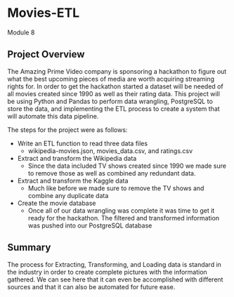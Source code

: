 # Movies-ETL
Module 8

## **Project Overview**
The Amazing Prime Video company is sponsoring a hackathon to figure out what the best upcoming pieces of media are worth acquiring streaming rights for. In order to get the hackathon started a dataset will be needed of all movies created since 1990 as well as their rating data. This project will be using Python and Pandas to perform data wrangling, PostgreSQL to store the data, and implementing the ETL process to create a system that will automate this data pipeline. 

The steps for the project were as follows:
 - Write an ETL function to read three data files
    - wikipedia-movies.json, movies_data.csv, and ratings.csv
 - Extract and transform the Wikipedia data
    - Since the data included TV shows created since 1990 we made sure to remove those as well as combined any redundant data.
 - Extract and transform the Kaggle data
    - Much like before we made sure to remove the TV shows and combine any duplicate data
 - Create the movie database
    - Once all of our data wrangling was complete it was time to get it ready for the hackathon. The filtered and transformed information was pushed into our PostgreSQL database

## Summary
The process for Extracting, Transforming, and Loading data is standard in the industry in order to create complete pictures with the information gathered. We can see here that it can even be accomplished with different sources and that it can also be automated for future ease. 